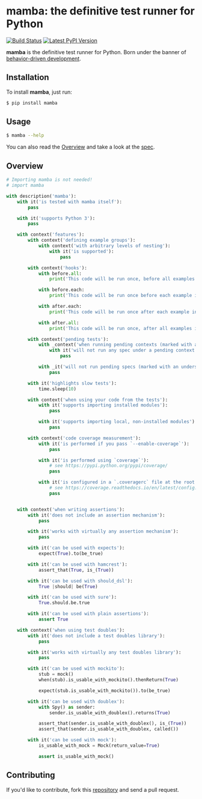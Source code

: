 # mamba: the definitive test runner for Python

[![Build Status](https://travis-ci.org/nestorsalceda/mamba.svg)](https://travis-ci.org/nestorsalceda/mamba)
[![Latest PyPI Version](https://img.shields.io/pypi/v/mamba.svg)](https://pypi.python.org/pypi/mamba)


**mamba** is the definitive test runner for Python. Born under the banner of [behavior-driven development](https://en.wikipedia.org/wiki/Behavior-driven_development).

## Installation

To install **mamba**, just run:

```sh
$ pip install mamba
```


## Usage

```sh
$ mamba --help
```

You can also read the [Overview](#overview) and take a look at the [spec](./spec).


## Overview

```python
# Importing mamba is not needed!
# import mamba

with description('mamba'):
    with it('is tested with mamba itself'):
        pass

    with it('supports Python 3'):
        pass

    with context('features'):
        with context('defining example groups'):
            with context('with arbitrary levels of nesting'):
                with it('is supported'):
                    pass

        with context('hooks'):
            with before.all:
                print('This code will be run once, before all examples in this group')

            with before.each:
                print('This code will be run once before each example in this group')

            with after.each:
                print('This code will be run once after each example in this group')

            with after.all:
                print('This code will be run once, after all examples in this group')

        with context('pending tests'):
            with _context('when running pending contexts (marked with an underscore)'):
                with it('will not run any spec under a pending context'):
                    pass

            with _it('will not run pending specs (marked with an underscore)'):
                pass

        with it('highlights slow tests'):
            time.sleep(10)

        with context('when using your code from the tests'):
            with it('supports importing installed modules'):
                pass

            with it('supports importing local, non-installed modules'):
                pass

        with context('code coverage measurement'):
            with it('is performed if you pass `--enable-coverage`'):
                pass

            with it('is performed using `coverage`'):
                # see https://pypi.python.org/pypi/coverage/
                pass

            with it('is configured in a `.coveragerc` file at the root of your project'):
                # see https://coverage.readthedocs.io/en/latest/config.html
                pass


    with context('when writing assertions'):
        with it('does not include an assertion mechanism'):
            pass

        with it('works with virtually any assertion mechanism'):
            pass

        with it('can be used with expects'):
            expect(True).to(be_true)

        with it('can be used with hamcrest'):
            assert_that(True, is_(True))

        with it('can be used with should_dsl'):
            True |should| be(True)

        with it('can be used with sure'):
            True.should.be.true

        with it('can be used with plain assertions'):
            assert True

    with context('when using test doubles'):
        with it('does not include a test doubles library'):
            pass

        with it('works with virtually any test doubles library'):
            pass

        with it('can be used with mockito'):
            stub = mock()
            when(stub).is_usable_with_mockito().thenReturn(True)

            expect(stub.is_usable_with_mockito()).to(be_true)

        with it('can be used with doublex'):
            with Spy() as sender:
                sender.is_usable_with_doublex().returns(True)

            assert_that(sender.is_usable_with_doublex(), is_(True))
            assert_that(sender.is_usable_with_doublex, called())

        with it('can be used with mock'):
            is_usable_with_mock = Mock(return_value=True)

            assert is_usable_with_mock()
```


## Contributing

If you'd like to contribute, fork this [repository](http://github.com/nestorsalceda/mamba) and send a pull request.
